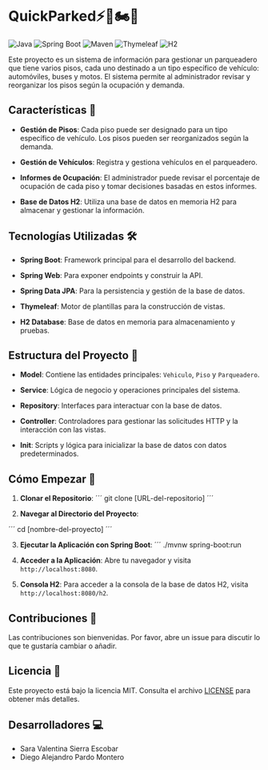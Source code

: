 # QuickParked⚡🚗🏍🚌
![Java](https://img.shields.io/badge/Java-17-orange)
![Spring Boot](https://img.shields.io/badge/Spring%20Boot-3.13-brightgreen)
![Maven](https://img.shields.io/badge/Maven-3.8.1-blue)
![Thymeleaf](https://img.shields.io/badge/Thymeleaf-3.0-green)
![H2](https://img.shields.io/badge/H2-1.4.200-blue)

Este proyecto es un sistema de información para gestionar un parqueadero que tiene varios pisos, cada uno destinado a un tipo específico de vehículo: automóviles, buses y motos. El sistema permite al administrador revisar y reorganizar los pisos según la ocupación y demanda.

## Características 🌟

- **Gestión de Pisos**: Cada piso puede ser designado para un tipo específico de vehículo. Los pisos pueden ser reorganizados según la demanda.
  
- **Gestión de Vehículos**: Registra y gestiona vehículos en el parqueadero.
  
- **Informes de Ocupación**: El administrador puede revisar el porcentaje de ocupación de cada piso y tomar decisiones basadas en estos informes.

- **Base de Datos H2**: Utiliza una base de datos en memoria H2 para almacenar y gestionar la información.

## Tecnologías Utilizadas 🛠

- **Spring Boot**: Framework principal para el desarrollo del backend.
  
- **Spring Web**: Para exponer endpoints y construir la API.
  
- **Spring Data JPA**: Para la persistencia y gestión de la base de datos.
  
- **Thymeleaf**: Motor de plantillas para la construcción de vistas.
  
- **H2 Database**: Base de datos en memoria para almacenamiento y pruebas.

## Estructura del Proyecto 📂

- **Model**: Contiene las entidades principales: `Vehiculo`, `Piso` y `Parqueadero`.
  
- **Service**: Lógica de negocio y operaciones principales del sistema.
  
- **Repository**: Interfaces para interactuar con la base de datos.
  
- **Controller**: Controladores para gestionar las solicitudes HTTP y la interacción con las vistas.
  
- **Init**: Scripts y lógica para inicializar la base de datos con datos predeterminados.

## Cómo Empezar 🚀

1. **Clonar el Repositorio**:
´´´
git clone [URL-del-repositorio]
´´´

2. **Navegar al Directorio del Proyecto**:

´´´
cd [nombre-del-proyecto]
´´´

3. **Ejecutar la Aplicación con Spring Boot**:
´´´
./mvnw spring-boot:run

4. **Acceder a la Aplicación**:
Abre tu navegador y visita `http://localhost:8080`.

5. **Consola H2**:
Para acceder a la consola de la base de datos H2, visita `http://localhost:8080/h2`.

## Contribuciones 🤝

Las contribuciones son bienvenidas. Por favor, abre un issue para discutir lo que te gustaría cambiar o añadir.

## Licencia 📄

Este proyecto está bajo la licencia MIT. Consulta el archivo [LICENSE](LICENSE) para obtener más detalles.

## Desarrolladores 💻

- Sara Valentina Sierra Escobar
- Diego Alejandro Pardo Montero





